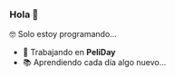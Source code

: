 ### Hola 👋

🤓 Solo estoy programando...

- 💼 Trabajando en **PeliDay**
- 📚 Aprendiendo cada día algo nuevo...
